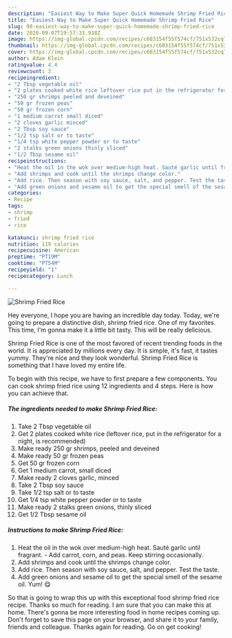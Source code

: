 ```yaml
---
description: "Easiest Way to Make Super Quick Homemade Shrimp Fried Rice"
title: "Easiest Way to Make Super Quick Homemade Shrimp Fried Rice"
slug: 98-easiest-way-to-make-super-quick-homemade-shrimp-fried-rice
date: 2020-09-07T19:57:33.938Z
image: https://img-global.cpcdn.com/recipes/c603154f55f574cf/751x532cq70/shrimp-fried-rice-recipe-main-photo.jpg
thumbnail: https://img-global.cpcdn.com/recipes/c603154f55f574cf/751x532cq70/shrimp-fried-rice-recipe-main-photo.jpg
cover: https://img-global.cpcdn.com/recipes/c603154f55f574cf/751x532cq70/shrimp-fried-rice-recipe-main-photo.jpg
author: Adam Klein
ratingvalue: 4.4
reviewcount: 3
recipeingredient:
- "2 Tbsp vegetable oil"
- "2 plates cooked white rice leftover rice put in the refrigerator for a night is recommended"
- "250 gr shrimps peeled and deveined"
- "50 gr frozen peas"
- "50 gr frozen corn"
- "1 medium carrot small diced"
- "2 cloves garlic minced"
- "2 Tbsp soy sauce"
- "1/2 tsp salt or to taste"
- "1/4 tsp white pepper powder or to taste"
- "2 stalks green onions thinly sliced"
- "1/2 Tbsp sesame oil"
recipeinstructions:
- "Heat the oil in the wok over medium-high heat. Sauté garlic until fragrant. Add carrot, corn, and peas. Keep stirring occasionally."
- "Add shrimps and cook until the shrimps change color."
- "Add rice. Then season with soy sauce, salt, and pepper. Test the taste."
- "Add green onions and sesame oil to get the special smell of the sesame oil. Yum! 😋"
categories:
- Recipe
tags:
- shrimp
- fried
- rice

katakunci: shrimp fried rice 
nutrition: 119 calories
recipecuisine: American
preptime: "PT19M"
cooktime: "PT54M"
recipeyield: "1"
recipecategory: Lunch

---
```



![Shrimp Fried Rice](https://img-global.cpcdn.com/recipes/c603154f55f574cf/751x532cq70/shrimp-fried-rice-recipe-main-photo.jpg)

Hey everyone, I hope you are having an incredible day today. Today, we're going to prepare a distinctive dish, shrimp fried rice. One of my favorites. This time, I'm gonna make it a little bit tasty. This will be really delicious.

Shrimp Fried Rice is one of the most favored of recent trending foods in the world. It is appreciated by millions every day. It is simple, it's fast, it tastes yummy. They're nice and they look wonderful. Shrimp Fried Rice is something that I have loved my entire life.




To begin with this recipe, we have to first prepare a few components. You can cook shrimp fried rice using 12 ingredients and 4 steps. Here is how you can achieve that.

<!--inarticleads1-->

##### The ingredients needed to make Shrimp Fried Rice:

1. Take 2 Tbsp vegetable oil
1. Get 2 plates cooked white rice (leftover rice, put in the refrigerator for a night, is recommended)
1. Make ready 250 gr shrimps, peeled and deveined
1. Make ready 50 gr frozen peas
1. Get 50 gr frozen corn
1. Get 1 medium carrot, small diced
1. Make ready 2 cloves garlic, minced
1. Take 2 Tbsp soy sauce
1. Take 1/2 tsp salt or to taste
1. Get 1/4 tsp white pepper powder or to taste
1. Make ready 2 stalks green onions, thinly sliced
1. Get 1/2 Tbsp sesame oil




<!--inarticleads2-->

##### Instructions to make Shrimp Fried Rice:

1. Heat the oil in the wok over medium-high heat. Sauté garlic until fragrant. - Add carrot, corn, and peas. Keep stirring occasionally.
1. Add shrimps and cook until the shrimps change color.
1. Add rice. Then season with soy sauce, salt, and pepper. Test the taste.
1. Add green onions and sesame oil to get the special smell of the sesame oil. Yum! 😋




So that is going to wrap this up with this exceptional food shrimp fried rice recipe. Thanks so much for reading. I am sure that you can make this at home. There's gonna be more interesting food in home recipes coming up. Don't forget to save this page on your browser, and share it to your family, friends and colleague. Thanks again for reading. Go on get cooking!
